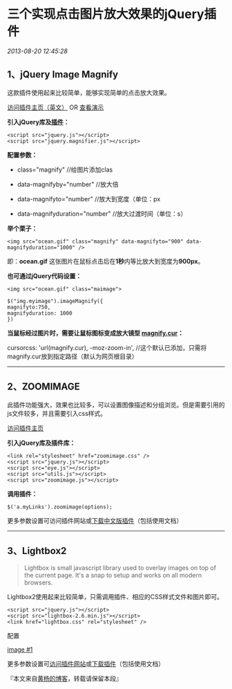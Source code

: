 # 三个实现点击图片放大效果的jQuery插件
*2013-08-20 12:45:28*


## 1、jQuery Image Magnify

这款插件使用起来比较简单，能够实现简单的点击放大效果。

[访问插件主页（英文）](http://www.dynamicdrive.com/dynamicindex4/imagemagnify.htm "关于插件的使用下载及演示") OR [查看演示](http://huangyang.me/demo/jquery-image-magnify/ "jQuery Image Magnify Demo")

**引入jQuery库及[插件](http://www.dynamicdrive.com/dynamicindex4/jquery.magnifier.js)：**

    <script src="jquery.js"></script>    
    <script src="jquery.magnifier.js"></script>

**配置参数：**

*   class="magnify"  //给图片添加clas

*   data-magnifyby="number"  //放大倍

*   data-magnifyto="number"  //放大到宽度（单位：px

*   data-magnifyduration="number"  //放大过渡时间（单位：s）

**举个栗子：**

    <img src="ocean.gif" class="magnify" data-magnifyto="900" data-magnifyduration="1000" />

即：**ocean.gif** 这张图片在鼠标点击后在**1秒**内等比放大到宽度为**900px**。

**也可通过jQuery代码设置：**

    <img src="ocean.gif" class="maimage">

    $("img.myimage").imageMagnify({    
    magnifyto:750,    
    magnifyduration: 1000    
    })

**当鼠标经过图片时，需要让鼠标图标变成放大镜型 [magnify.cur](http://www.dynamicdrive.com/dynamicindex4/magnify.cur "放大镜图标")：**

cursorcss: 'url(magnify.cur), -moz-zoom-in', //这个默认已添加，只需将magnify.cur放到指定路径（默认为网页根目录）

* * *

## 2、ZOOMIMAGE

此插件功能强大，效果也比较多，可以设置图像描述和分组浏览。但是需要引用的js文件较多，并且需要引入css样式。

[访问插件主页](http://www.eyecon.ro/zoomimage/ "使用、下载及演示")

**引入jQuery库及插件库：**

    <link rel="stylesheet" href="zoomimage.css" />
    <script src="jquery.js"></script>
    <script src="eye.js"></script>
    <script src="utils.js"></script>
    <script src="zoomimage.js"></script>

**调用插件：**

    $('a.myLinks').zoomimage(options);

更多参数设置可访问插件网站或[下载中文版插件](http://pan.baidu.com/share/link?shareid=2497793557&amp;uk=219570419)（包括使用文档）

* * *

## 3、Lightbox2

> Lightbox is small javascript library used to overlay images on top of the current page. It's a snap to setup and works on all modern browsers.

Lightbox2使用起来比较简单，只需调用插件、相应的CSS样式文件和图片即可。

    <script src="jquery.js"></script>    
    <script src="lightbox-2.6.min.js"></script>    
    <link href="lightbox.css" rel="stylesheet" />

配置

<a href="img/image-1.jpg" data-lightbox="image-1" title="My caption">image #1</a>

更多参数设置可[访问插件网站](http://lokeshdhakar.com/projects/lightbox2/ "Lightbox2 主页")或[下载插件](http://pan.baidu.com/share/link?shareid=1791752932&amp;uk=219570419 "百度网盘下载")（包括使用文档）

『本文来自[黄杨的博客]( http://huangyang.me/2-zoom-image-jquery-plug.html "三个实现点击图片放大效果的jQuery插件")，转载请保留本段』